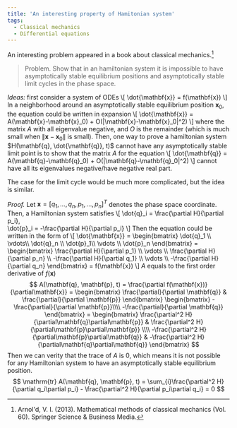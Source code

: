 ```yaml
---
title: 'An interesting property of Hamitonian system'
tags:
  - Classical mechanics
  - Differential equations
---
```

An interesting problem appeared in a book about classical mechanics.[^fn]
> Problem. Show that in an hamiltonian system it is impossible to have asymptotically stable equilibrium positions and asymptotically stable limit cycles in the phase space.

*Ideas:* first consider a system of ODEs
\\[
\dot{\mathbf{x}} = f(\mathbf{x})
\\]
In a neighborhood around an asymptotically stable equilibrium position $\mathbf{x}_0$, the equation could be
written in expansion
\\[
\dot{\mathbf{x}} = A(\mathbf{x}-\mathbf{x}_0) + O(\|\mathbf{x}-\mathbf{x}_0\|^2)
\\]
where the matrix $A$ with all eigenvalue negative, and $O$ is the remainder (which is much small when $\|\mathbf{x}-\mathbf{x}_0\|$ is small).
Then, one way to prove a hamiltonian system $H(\mathbf{q}, \dot{\mathbf{q}}, t)$ cannot have any asymptotically stable limit point is to show that the matrix $A$ for the equation
\\[
  \dot{\mathbf{q}} = A(\mathbf{q}-\mathbf{q}_0) + O(\|\mathbf{q}-\mathbf{q}_0\|^2)
\\]
cannot have all its eigenvalues negative/have negative real part.

The case for the limit cycle would be much more complicated, but the idea is similar.

*Proof.* Let $\mathbf{x}=[q_1, \dots, q_n, p_1, \dots, p_n]^T$ denotes the phase space coordinate. Then, a Hamiltonian system satisfies
\\[
  \dot{q}_i = \frac{\partial H}{\partial p_i},\
  \dot{p}_i = -\frac{\partial H}{\partial p_i}
\\]
Then the equation could be written in the form of
\\[
  \dot{\mathbf{x}} = 
  \begin{bmatrix}
  \dot{q}_1 \\\\ \vdots\\\\ \dot{q}_n \\\\ \dot{p}_1\\\\ \vdots \\\\ \dot{p}_n
  \end{bmatrix}
  = \begin{bmatrix}
    \frac{\partial H}{\partial p_1} \\\\ 
    \vdots \\\\
    \frac{\partial H}{\partial p_n} \\\\ 
    -\frac{\partial H}{\partial q_1} \\\\ 
    \vdots \\\\
    -\frac{\partial H}{\partial q_n}
  \end{bmatrix} = f(\mathbf{x})
\\]
$A$ equals to the first order derivative of $f(\mathbf{x})$
$$
  A(\mathbf{q}, \mathbf{p}, t) = \frac{\partial f(\mathbf{x})}{\partial\mathbf{x}} = 
  \begin{bmatrix}
    \frac{\partial}{\partial \mathbf{q}} & 
    \frac{\partial}{\partial \mathbf{p}}
  \end{bmatrix}
  \begin{bmatrix}
    -\frac{\partial}{\partial \mathbf{p}}\\\\ 
    -\frac{\partial}{\partial \mathbf{q}}
  \end{bmatrix}
  = \begin{bmatrix}
    \frac{\partial^2 H}{\partial\mathbf{q}\partial\mathbf{p}} & 
    \frac{\partial^2 H}{\partial\mathbf{p}\partial\mathbf{p}} \\\\
    -\frac{\partial^2 H}{\partial\mathbf{p}\partial\mathbf{q}} & 
    -\frac{\partial^2 H}{\partial\mathbf{q}\partial\mathbf{q}}
  \end{bmatrix}
$$
Then we can verity that the trace of $A$ is $0$, which means it is not possible for any Hamiltonian system to have an asymptotically stable equilibrium position.
$$
  \mathrm{tr} A(\mathbf{q}, \mathbf{p}, t) = 
  \sum_{i}\frac{\partial^2 H}{\partial q_i\partial p_i} -
          \frac{\partial^2 H}{\partial p_i\partial q_i} = 0
$$



[^fn]: Arnol'd, V. I. (2013). Mathematical methods of classical mechanics (Vol. 60). Springer Science & Business Media.

